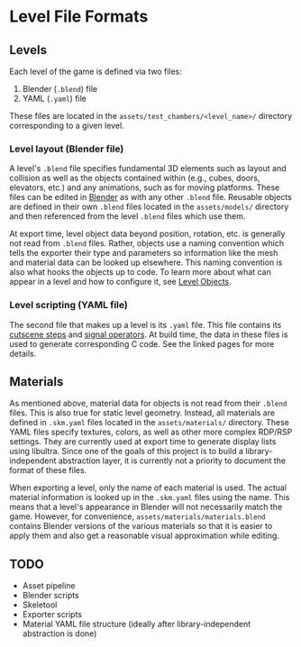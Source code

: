 # Level File Formats

## Levels

Each level of the game is defined via two files:

1. Blender (`.blend`) file
2. YAML (`.yaml`) file

These files are located in the `assets/test_chambers/<level_name>/` directory
corresponding to a given level.

### Level layout (Blender file)

A level's `.blend` file specifies fundamental 3D elements such as layout and
collision as well as the objects contained within (e.g., cubes, doors,
elevators, etc.) and any animations, such as for moving platforms. These files
can be edited in [Blender](https://www.blender.org/) as with any other `.blend`
file. Reusable objects are defined in their own `.blend` files located in the
`assets/models/` directory and then referenced from the level `.blend` files
which use them.

At export time, level object data beyond position, rotation,
etc. is generally not read from `.blend` files. Rather, objects use a naming
convention which tells the exporter their type and parameters so information
like the mesh and material data can be looked up elsewhere. This naming
convention is also what hooks the objects up to code. To learn more about what
can appear in a level and how to configure it, see
[Level Objects](./level_objects/README.md).

### Level scripting (YAML file)

The second file that makes up a level is its `.yaml` file. This file contains
its [cutscene steps](./cutscenes.md) and [signal operators](./signals). At build
time, the data in these files is used to generate corresponding C code. See the
linked pages for more details.

## Materials

As mentioned above, material data for objects is not read from their `.blend`
files. This is also true for static level geometry. Instead, all materials are
defined in `.skm.yaml` files located in the `assets/materials/` directory. These
YAML files specify textures, colors, as well as other more complex RDP/RSP
settings. They are currently used at export time to generate display lists using
libultra. Since one of the goals of this project is to build a
library-independent abstraction layer, it is currently not a priority to
document the format of these files.

When exporting a level, only the name of each material is used. The actual
material information is looked up in the `.skm.yaml` files using the name. This
means that a level's appearance in Blender will not necessarily match the game.
However, for convenience, `assets/materials/materials.blend` contains Blender
versions of the various materials so that it is easier to apply them and also
get a reasonable visual approximation while editing.

## TODO

* Asset pipeline
* Blender scripts
* Skeletool
* Exporter scripts
* Material YAML file structure (ideally after library-independent abstraction is done)
